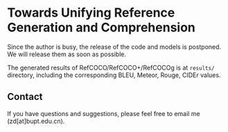 # Towards Unifying Reference Generation and Comprehension
Since the author is busy, the release of the code and models is postponed. We will release them as soon as possible.

The generated results of RefCOCO/RefCOCO+/RefCOCOg is at ``results/`` directory, including the corresponding BLEU, Meteor, Rouge, CIDEr values.

## Contact
If you have questions and suggestions, please feel free to email me (zd[at]bupt.edu.cn).
